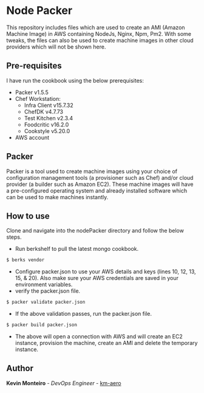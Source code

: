 # Node Packer
This repository includes files which are used to create an AMI (Amazon Machine Image) in AWS containing NodeJs, Nginx, Npm, Pm2. With some tweaks, the files can also be used to create machine images in other cloud providers which will not be shown here.

## Pre-requisites
I have run the cookbook using the below prerequisites:
- Packer v1.5.5
- Chef Workstation:
  - Infra Client v15.7.32
  - ChefDK v4.7.73
  - Test Kitchen v2.3.4
  - Foodcritic v16.2.0
  - Cookstyle v5.20.0
- AWS account

## Packer
Packer is a tool used to create machine images using your choice of configuration management tools (a provisioner such as Chef) and/or cloud provider (a builder such as Amazon EC2). These machine images will have a pre-configured operating system and already installed software which can be used to make machines instantly.

## How to use
Clone and navigate into the nodePacker directory and follow the below steps.
- Run berkshelf to pull the latest mongo cookbook.
```bash
$ berks vendor
```
- Configure packer.json to use your AWS details and keys (lines 10, 12, 13, 15, & 20). Also make sure your AWS credentials are saved in your environment variables.
- verify the packer.json file.
```bash
$ packer validate packer.json
```
- If the above validation passes, run the packer.json file.
```bash
$ packer build packer.json
```
- The above will open a connection with AWS and will create an EC2 instance, provision the machine, create an AMI and delete the temporary instance.

## Author
**Kevin Monteiro** - *DevOps Engineer* - [km-aero](https://github.com/km-aero)
